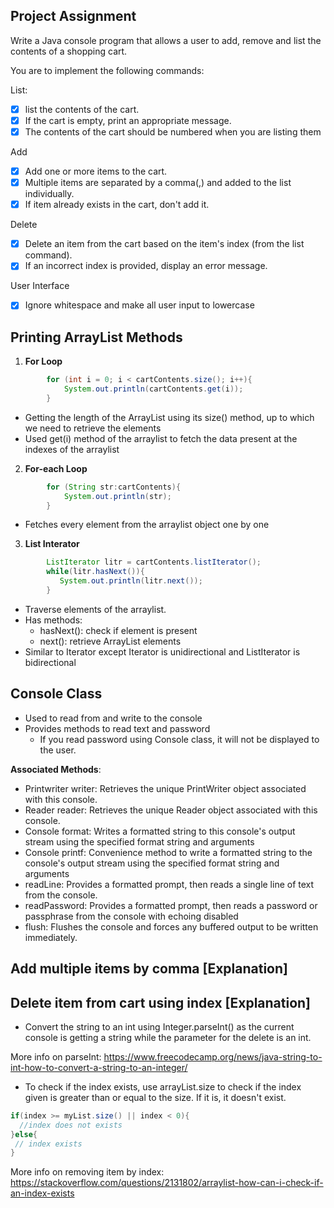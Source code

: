## Project Assignment

Write a Java console program that allows a user to add, remove and list the contents of a shopping cart.

You are to implement the following commands:

List:

- [X] list the contents of the cart. 
- [X] If the cart is empty, print an appropriate message. 
- [X] The contents of the cart should be numbered when you are listing them

Add 
- [X] Add one or more items to the cart. 
- [X] Multiple items are separated by a comma(,) and added to the list individually.
- [X] If item already exists in the cart, don't add it.

Delete
- [X] Delete an item from the cart based on the item's index (from the list command). 
- [X] If an incorrect index is provided, display an error message.

User Interface
- [X] Ignore whitespace and make all user input to lowercase

## Printing ArrayList Methods

1. **For Loop**

```java
        for (int i = 0; i < cartContents.size(); i++){
            System.out.println(cartContents.get(i));
        }
```
- Getting the length of the ArrayList using its size() method, up to which we need to retrieve the elements
- Used get(i) method of the arraylist to fetch the data present at the indexes of the arraylist

2. **For-each Loop**

```java
        for (String str:cartContents){
            System.out.println(str);
        }
```
- Fetches every element from the arraylist object one by one

3. **List Interator**

```java
        ListIterator litr = cartContents.listIterator();
        while(litr.hasNext()){
           System.out.println(litr.next());
        }
```
- Traverse elements of the arraylist. 
- Has methods: 
  - hasNext(): check if element is present 
  - next(): retrieve ArrayList elements
- Similar to Iterator except Iterator is unidirectional and ListIterator is bidirectional


## Console Class

- Used to read from and write to the console
- Provides methods to read text and password
  - If you read password using Console class, it will not be displayed to the user.

**Associated Methods**:
- Printwriter writer: Retrieves the unique PrintWriter object associated with this console.
- Reader reader: Retrieves the unique Reader object associated with this console.
- Console format: Writes a formatted string to this console's output stream using the specified format string and arguments
- Console printf: Convenience method to write a formatted string to the console's output stream using the specified format string and arguments
- readLine: Provides a formatted prompt, then reads a single line of text from the console.
- readPassword: Provides a formatted prompt, then reads a password or passphrase from the console with echoing disabled
- flush: Flushes the console and forces any buffered output to be written immediately.

## Add multiple items by comma [Explanation]




## Delete item from cart using index [Explanation]

- Convert the string to an int using Integer.parseInt() as the current console is getting a string while the parameter for the delete is an int.

More info on parseInt: https://www.freecodecamp.org/news/java-string-to-int-how-to-convert-a-string-to-an-integer/

- To check if the index exists, use arrayList.size to check if the index given is greater than or equal to the size. If it is, it doesn't exist.

```java
if(index >= myList.size() || index < 0){
  //index does not exists
}else{
 // index exists
}
```

More info on removing item by index: https://stackoverflow.com/questions/2131802/arraylist-how-can-i-check-if-an-index-exists 